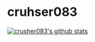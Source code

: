 # cruhser083
[![crusher083's github stats](https://github-readme-stats.vercel.app/api?username=crusher083)](https://github.com/crusher083/github-readme-stats)
